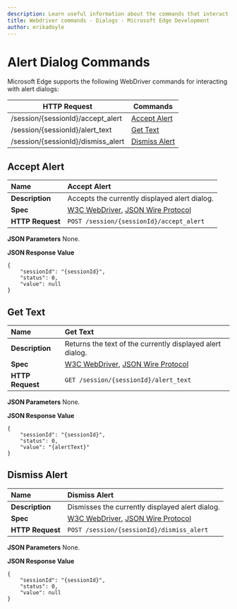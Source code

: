```yaml
---
description: Learn useful information about the commands that interact with alert dialogs for the WebDriver API.
title: Webdriver commands - Dialogs - Microsoft Edge Development
author: erikadoyle
---
```


# Alert Dialog Commands
Microsoft Edge supports the following WebDriver commands for interacting with alert dialogs:

| HTTP Request | Commands |
| ------------ | -------- |
| /session/{sessionId}/accept_alert|[Accept Alert](#accept-alert)|
| /session/{sessionId}/alert_text|[Get Text](#get-text)|
| /session/{sessionId}/dismiss_alert| [Dismiss Alert](#dismiss-alert)|

## Accept Alert

| **Name** | Accept Alert |
| :------- | :---------- |
| **Description** | Accepts the currently displayed alert dialog. |
| **Spec** | [W3C WebDriver](https://w3c.github.io/webdriver/webdriver-spec.html#accept), [JSON Wire Protocol](https://code.google.com/p/selenium/wiki/JsonWireProtocol#/session/:sessionId/accept_alert) |
| **HTTP Request** | `POST /session/{sessionId}/accept_alert` |

**JSON Parameters**
None.

**JSON Response Value**
```
{
    "sessionId": "{sessionId}",
    "status": 0,
    "value": null
}
```

## Get Text

| **Name** | Get Text |
| :------- | :---------- |
| **Description** | Returns the text of the currently displayed alert dialog. |
| **Spec** | [W3C WebDriver](https://w3c.github.io/webdriver/webdriver-spec.html#gettext), [JSON Wire Protocol](https://code.google.com/p/selenium/wiki/JsonWireProtocol#GET_/session/:sessionId/alert_text) |
| **HTTP Request** | `GET /session/{sessionId}/alert_text` |

**JSON Parameters**
None.

**JSON Response Value**
```
{
    "sessionId": "{sessionId}",
    "status": 0,
    "value": "{alertText}"
}
```
## Dismiss Alert

| **Name** | Dismiss Alert |
| :------- | :---------- |
| **Description** | Dismisses the currently displayed alert dialog. |
| **Spec** | [W3C WebDriver](https://w3c.github.io/webdriver/webdriver-spec.html#dismiss), [JSON Wire Protocol](https://code.google.com/p/selenium/wiki/JsonWireProtocol#/session/:sessionId/dismiss_alert) |
| **HTTP Request** | `POST /session/{sessionId}/dismiss_alert` |

**JSON Parameters**
None.

**JSON Response Value**
```
{
    "sessionId": "{sessionId}",
    "status": 0,
    "value": null
}
```
